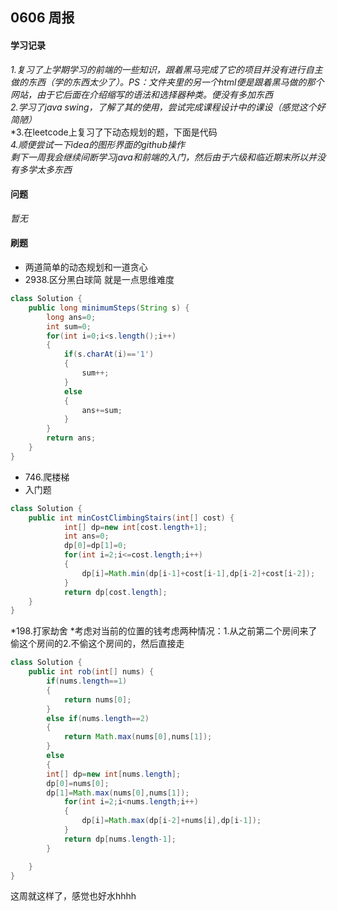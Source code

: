 ## 0606 周报
#### 学习记录
*1.复习了上学期学习的前端的一些知识，跟着黑马完成了它的项目并没有进行自主做的东西（学的东西太少了）。PS：文件夹里的另一个html便是跟着黑马做的那个网站，由于它后面在介绍缩写的语法和选择器种类。便没有多加东西*
<br />
*2.学习了java swing，了解了其的使用，尝试完成课程设计中的课设（感觉这个好简陋）*
<br />
*3.在leetcode上复习了下动态规划的题，下面是代码
<br />
*4.顺便尝试一下idea的图形界面的github操作*
<br />
*剩下一周我会继续间断学习java和前端的入门，然后由于六级和临近期末所以并没有多学太多东西*
#### 问题
*暂无*

#### 刷题
* 两道简单的动态规划和一道贪心
* 2938.区分黑白球简 就是一点思维难度
```java
class Solution {
    public long minimumSteps(String s) {
        long ans=0;
        int sum=0;
        for(int i=0;i<s.length();i++)
        {
            if(s.charAt(i)=='1')
            {
                sum++;
            }
            else
            {
                ans+=sum;
            }
        }
        return ans;
    }
}
```
* 746.爬楼梯
* 入门题
```java
class Solution {
    public int minCostClimbingStairs(int[] cost) {
            int[] dp=new int[cost.length+1];
            int ans=0;
            dp[0]=dp[1]=0;
            for(int i=2;i<=cost.length;i++)
            {
                dp[i]=Math.min(dp[i-1]+cost[i-1],dp[i-2]+cost[i-2]);
            }
            return dp[cost.length];
    }
}
```
*198.打家劫舍 
*考虑对当前的位置的钱考虑两种情况：1.从之前第二个房间来了偷这个房间的2.不偷这个房间的，然后直接走
```java
class Solution {
    public int rob(int[] nums) {
        if(nums.length==1)
        {
            return nums[0];
        }
        else if(nums.length==2)
        {
            return Math.max(nums[0],nums[1]);
        }
        else
        {
        int[] dp=new int[nums.length];
        dp[0]=nums[0];
        dp[1]=Math.max(nums[0],nums[1]);
            for(int i=2;i<nums.length;i++)
            {
                dp[i]=Math.max(dp[i-2]+nums[i],dp[i-1]);
            } 
            return dp[nums.length-1];
        }

    }
}
```
这周就这样了，感觉也好水hhhh
